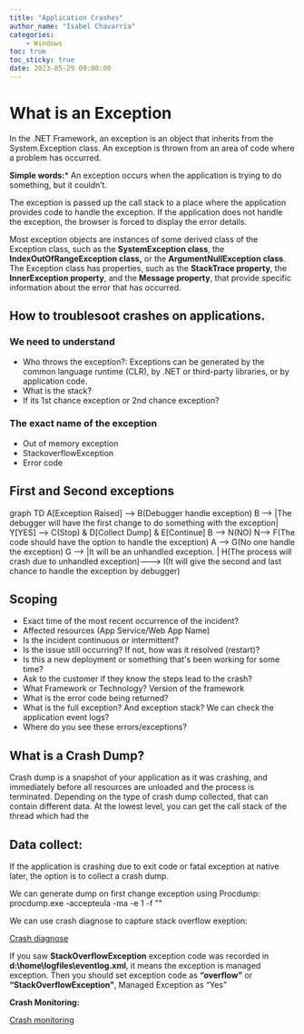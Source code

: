 ```yaml
---
title: "Application Crashes"
author_name: "Isabel Chavarria"
categories:
    - Windows
toc: true
toc_sticky: true
date: 2023-05-29 09:00:00
---
```


# What is an Exception

In the .NET Framework, an exception is an object that inherits from the System.Exception class. An exception is thrown from an area of code where a problem has occurred. 

**Simple words:*** An exception occurs when the application is trying to do something, but it couldn’t.

The exception is passed up the call stack to a place where the application provides code to handle the exception. If the application does not handle the exception, the browser is forced to display the error details.

Most exception objects are instances of some derived class of the Exception class, such as the **SystemException class**, the **IndexOutOfRangeException class,** or the **ArgumentNullException class**. 
The Exception class has properties, such as the **StackTrace property**, the **InnerException property**, and the **Message property**, that provide specific information about the error that has occurred.

## How to troublesoot crashes on applications. 

### We need to understand

- Who throws the exception?: Exceptions can be generated by the common language runtime (CLR), by .NET or third-party libraries, or by application code.
- What is the stack?
- If its 1st chance exception or 2nd chance exception?


### The exact name of the exception

 - Out of memory exception
 - StackoverflowException
 - Error code

## First and Second exceptions

<div class="mermaid"> 
graph TD
A[Exception Raised] --> B(Debugger handle exception)
B --> |The debugger will have the first change to do something with the exception| Y[YES] --> C(Stop) & D[Collect Dump] & E[Continue]
B --> N(NO) 
N--> F(The code should have the option to handle the exception)
A --> G(No one handle the exception)
G --> |It will be an unhandled exception. | H(The process will crash due to unhandled exception)---> I(It will give the second and last chance to handle the exception by debugger)
 </div>

## Scoping
-	Exact time of the most recent occurrence of the incident?
-	Affected resources (App Service/Web App Name)
-	Is the incident continuous or intermittent?
-	Is the issue still occurring? If not, how was it resolved (restart)?
-	Is this a new deployment or something that's been working for some time?
-	Ask to the customer if they know the steps lead to the crash?
-	What Framework or Technology? Version of the framework
-	 What is the error code being returned?
-	What is the full exception? And exception stack? We can check the application event logs?
-	Where do you see these errors/exceptions? 

## What is a Crash Dump?
Crash dump is a snapshot of your application as it was crashing, and immediately before all resources are unloaded and the process is terminated. Depending on the type of crash dump collected, that can contain different data. At the lowest level, you can get the call stack of the thread which had the 

## Data collect: 

If the application is crashing due to exit code or fatal exception at native later, the option is to collect a crash dump. 

We can generate dump on first change exception using Procdump: 
procdump.exe -accepteula -ma -e 1 -f "<Exception Name>" <Process ID>

We can use crash diagnose to capture stack overflow exeption: 

[Crash diagnose](https://docs.microsoft.com/en-us/archive/blogs/asiatech/how-to-use-crash-diagnoser-to-capture-stack-overflow-exception-dump-in-mvc-web-app-on-microsoft-azure)

If you saw **StackOverflowException** exception code was recorded in **d:\home\logfiles\eventlog.xml**, it means the exception is managed exception. Then you should set exception code as **“overflow”** or **“StackOverflowException”**, Managed Exception as “Yes”


**Crash Monitoring:**


[Crash monitoring](https://azure.github.io/AppService/2020/08/11/Crash-Monitoring-Feature-in-Azure-App-Service )

